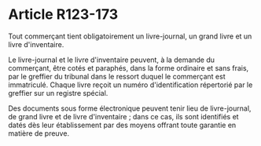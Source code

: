 # Article R123-173

<p>Tout commerçant tient obligatoirement un livre-journal, un grand livre et un livre d'inventaire.</p><p>Le livre-journal et le livre d'inventaire peuvent, à la demande du commerçant, être cotés et paraphés, dans la forme ordinaire et sans frais, par le greffier du tribunal dans le ressort duquel le commerçant est immatriculé. Chaque livre reçoit un numéro d'identification répertorié par le greffier sur un registre spécial.</p><p>Des documents sous forme électronique peuvent tenir lieu de livre-journal, de grand livre et de livre d'inventaire ; dans ce cas, ils sont identifiés et datés dès leur établissement par des moyens offrant toute garantie en matière de preuve.</p>